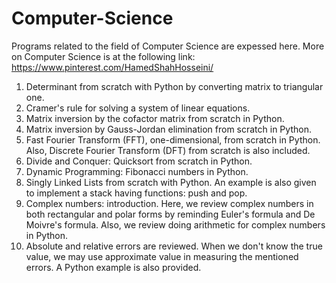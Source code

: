 # Computer-Science 
Programs related to the field of Computer Science are expessed here. More on Computer Science is at the following link:
https://www.pinterest.com/HamedShahHosseini/

1) Determinant from scratch with Python by converting matrix to triangular one.
2) Cramer's rule for solving a system of linear equations.
3) Matrix inversion by the cofactor matrix from scratch in Python. 
4) Matrix inversion by Gauss-Jordan elimination from scratch in Python. 
5) Fast Fourier Transform (FFT), one-dimensional, from scratch in Python. Also, Discrete Fourier Transform (DFT) from scratch is also included.
6) Divide and Conquer: Quicksort from scratch in Python. 
7) Dynamic Programming: Fibonacci numbers in Python.
8) Singly Linked Lists from scratch with Python. An example is also given to implement a stack having functions: push and pop. 
9) Complex numbers: introduction. Here, we review complex numbers in both rectangular and polar forms by reminding Euler's formula and De Moivre's formula. Also, we review doing arithmetic for complex numbers in Python.
10) Absolute and relative errors are reviewed. When we don't know the true value, we may use approximate value in measuring the mentioned errors. A Python example is also provided.